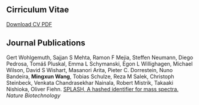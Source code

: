 ## Cirriculum Vitae

[Download CV PDF](cv/MingxunWangCV.pdf)

## Journal Publications

Gert Wohlgemuth, Sajjan S Mehta, Ramon F Mejia, Steffen Neumann, Diego Pedrosa, Tomáš Pluskal, Emma L Schymanski, Egon L Willighagen, Michael Wilson, David S Wishart, Masanori Arita, Pieter C. Dorrestein, Nuno Bandeira, **Mingxun Wang**, Tobias Schulze, Reza M Salek, Christoph Steinbeck, Venkata Chandrasekhar Nainala, Robert Mistrik, Takaaki Nishioka, Oliver Fiehn. [SPLASH, A hashed identifier for mass spectra.](https://www.nature.com/articles/nbt.3689) _Nature Biotechnology_
